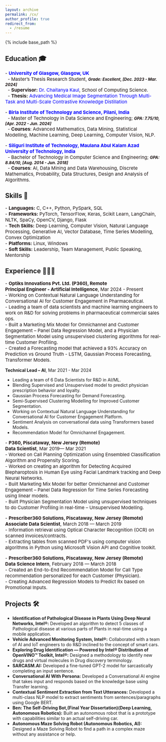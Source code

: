 ```yaml
---
layout: archive
permalink: /cv/
author_profile: true
redirect_from:
  - /resume
---
```


{% include base_path %}
## Education 🎓

<p style="font-size: 15px; color: #1B1212">
- <strong><a href="https://www.gla.ac.uk/" style="color: blue; text-decoration: none;">University of Glasgow, Glasgow, UK</a></strong><br>
&nbsp;&nbsp;- Master’s Thesis Research Student, <span style="font-size: 13px; font-style: italic;"><strong>Grade: Excellent, [Dec. 2023 - Mar. 2024]</strong></span><br>
&nbsp;&nbsp;- <strong>Supervisor:</strong> <a href="https://scholar.google.com/citations?user=GAGMBAwAAAAJ&hl=en" style="color: blue; text-decoration: none;">Dr. Chaitanya Kaul</a>, School of Computing Science.<br>
&nbsp;&nbsp;- <strong>Thesis:</strong> <a href="https://arxiv.org/abs/2406.03173" style="color: blue; text-decoration: none;">Advancing Medical Image Segmentation Through Multi-Task and Multi-Scale Contrastive Knowledge Distillation</a>
</p>

<p style="font-size: 15px; color: #1B1212">
- <strong><a href="http://www.bits-pilani.ac.in/" style="color: blue; text-decoration: none;">Birla Institute of Technology and Science, Pilani, India</a></strong><br>
&nbsp;&nbsp;- Master of Technology in Data Science and Engineering; <span style="font-size: 13px; font-style: italic;"><strong>GPA: 7.75/10, [Apr. 2022 - Jun. 2024]</strong></span><br>
&nbsp;&nbsp;- <strong>Courses</strong>: Advanced Mathematics, Data Mining, Statistical Modelling, Machine Learning, Deep Learning, Computer Vision, NLP.
</p>

<p style="font-size: 15px; color: #1B1212">
- <strong><a href="https://sittechno.org/" style="color: blue; text-decoration: none;">Siliguri Institute of Technology, Maulana Abul Kalam Azad University of Technology, India</a></strong><br>
&nbsp;&nbsp;- Bachelor of Technology in Computer Science and Engineering; <span style="font-size: 13px; font-style: italic;"><strong>GPA: 8.84/10, [Aug. 2014 - Jun. 2018]</strong></span><br>
&nbsp;&nbsp;- <strong>Courses</strong>: AI, Data Mining and Data Warehousing, Discrete Mathematics, Probability, Data Structures, Design and Analysis of Algorithms.
</p>

## Skills 🧠

<p style="font-size: 15px; color: #1B1212">
- <strong>Languages:</strong> C, C++, Python, PySpark, SQL<br>
- <strong>Frameworks:</strong> PyTorch, TensorFlow, Keras, Scikit Learn, LangChain, NLTK, SpaCy, OpenCV, Django, Flask<br>
- <strong>Tech Skills:</strong> Deep Learning, Computer Vision, Natural Language Processing, Generative AI, Vector Database, Time Series Modelling, Convex Optimization<br>
- <strong>Platforms:</strong> Linux, Windows<br>
- <strong>Soft Skills:</strong> Leadership, Team Management, Public Speaking, Mentorship
</p>

## Experience 👨🏻‍💻
<p style="font-size: 15px; color: #1B1212">
- <strong>Optiks Innovations Pvt. Ltd. (P360), Remote</strong><br>
  <strong>Principal Engineer - Artificial Intelligence</strong>, Mar 2024 - Present<br>
  - Working on Contextual Natural Language Understanding for Conversational AI for Customer Engagement in Pharmaceutical.<br>
  - Leading a team of data scientists and machine learning engineers to work on R&D for solving problems in pharmaceutical commercial sales ops.<br>
  - Built a Marketing Mix Model for Omnichannel and Customer Engagement – Panel Data Regression Model, and a Physician Segmentation Model using unsupervised clustering algorithms for real-time Customer Profiling.<br>
  - Created a Forecasting model that achieved a 93% Accuracy on Prediction vs Ground Truth - LSTM, Gaussian Process Forecasting, Transformer Models.

  <strong>Technical Lead – AI</strong>, Mar 2021 - Mar 2024<br>
  - Leading a team of 6 Data Scientists for R&D in AI/ML.<br>
  - Blending Supervised and Unsupervised model to predict physician prescription behavior and loyalty.<br>
  - Gaussian Process Forecasting for Demand Forecasting.<br>
  - Semi-Supervised Clustering Modelling for Improved Customer Segmentation.<br>
  - Working on Contextual Natural Language Understanding for Conversational AI for Customer Engagement Platform.<br>
  - Sentiment Analysis on conversational data using Transformers based Models.<br>
  - Recommendation Model for Omnichannel Engagement.
</p>

<p style="font-size: 15px; color: #1B1212">
- <strong>P360, Piscataway, New Jersey (Remote)</strong><br>
  <strong>Data Scientist</strong>, Mar 2019— Mar 2021<br>
  - Worked on Call Planning Optimization using Ensembled Classification Algorithm and Propensity Scoring.<br>
  - Worked on creating an algorithm for Detecting Acquired Blepharoptosis in Human Eye using Facial Landmark tracking and Deep Neural Networks.<br>
  - Built Marketing Mix Model for better Omnichannel and Customer Engagement – Panel Data Regression for Time Series Forecasting using linear models.<br>
  - Built Physician Segmentation Model using unsupervised techniques to do Customer Profiling in real-time – Unsupervised Modelling.
</p>

<p style="font-size: 15px; color: #1B1212">
- <strong>Prescriber360 Solutions, Piscataway, New Jersey (Remote)</strong><br>
  <strong>Associate Data Scientist</strong>, March 2018 — March 2019<br>
  - Information retrieval using Optical Character Recognition (OCR) on scanned invoices/contracts.<br>
  - Extracting tables from scanned PDF's using computer vision algorithms in Python using Microsoft Vision API and Cognitive toolkit.
</p>

<p style="font-size: 15px; color: #1B1212">
- <strong>Prescriber360 Solutions, Piscataway, New Jersey (Remote)</strong><br>
  <strong>Data Science Intern</strong>, February 2018 — March 2018<br>
  - Created an End-to-End Recommendation Model for Call Type recommendation personalized for each Customer (Physician).<br>
  - Creating Advanced Regression Models to Predict Rx based on Promotional Inputs.
</p>

## Projects 🛠️

- **Identification of Pathological Disease in Plants Using Deep Neural Networks, Intel®:** Developed an algorithm to detect 5 classes of Pathological disease at various parts of Plants in real-time using a mobile application.
- **Vehicle Advanced Monitoring System, Intel®:** Collaborated with a team of AI and IoT engineers to do R&D inclined to the concept of smart cars.
- **Exploring Drug Identification — Powered by Intel® Distribution of OpenVINO™ Toolkit, Intel®:** Designed a methodology to identify new drugs and virtual molecules in Drug discovery terminology.
- **SARCASM.AI:** Developed a fine-tuned GPT-2 model for sarcastically completing an input sentence.
- **Conversational AI With Persona:** Developed a Conversational AI engine that takes input and responds based on the knowledge base using Transfer learning.
- **Contextual Sentiment Extraction from Text Utterances:** Developed a multi-class NLP model to extract sentiments from sentences/paragraphs using Google BERT.
- **Ben: The Self-Driving Bot,(Final Year Dissertation)(Deep Learning, Autonomous Robotics):** Built an autonomous robot that is a prototype with capabilities similar to an actual self-driving car.
- **Autonomous Maze Solving Robot (Autonomous Robotics, AI):** Designed a Maze Solving Robot to find a path in a complex maze without any assistance or help.

